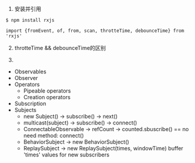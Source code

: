 
1. 安装并引用
```
$ npm install rxjs

import {fromEvent, of, from, scan, throtteTime, debounceTime} from 'rxjs'
```

2. throtteTime && debounceTime的区别

3. 
  + Observables
  + Observer
  + Operators
    - Pipeable operators
    - Creation operators
  + Subscription
  + Subjects
    - new Subject() -> subscribe() -> next()
    - multicast(subject) -> subscribe() -> connect()
    - ConnectableObservable -> refCount -> counted.sbuscribe() == no need method: connect()
    - BehaviorSubject -> new BehaviorSubject()
    - ReplaySubject -> new ReplaySubject(times, windowTime)
      buffer 'times' values for new subscribers
